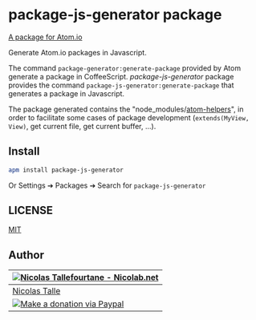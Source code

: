 # package-js-generator package

[A package for Atom.io](https://atom.io/packages/package-js-generator)

Generate Atom.io packages in Javascript.

The command `package-generator:generate-package` provided by Atom generate a package in CoffeeScript.
_package-js-generator_ package provides the command `package-js-generator:generate-package`
that generates a package in Javascript.

The package generated contains the "node_modules/[atom-helpers](https://github.com/Nicolab/atom-helpers)",
in order to facilitate some cases of package development (`extends(MyView, View)`, get current file, get current buffer, ...).


## Install

```sh
apm install package-js-generator
```
Or Settings ➔ Packages ➔ Search for `package-js-generator`


## LICENSE

[MIT](https://github.com/Nicolab/atom-package-js-generator/blob/master/LICENSE.md)


## Author

| [![Nicolas Tallefourtane - Nicolab.net](http://www.gravatar.com/avatar/d7dd0f4769f3aa48a3ecb308f0b457fc?s=64)](http://nicolab.net) |
|---|
| [Nicolas Talle](http://nicolab.net) |
| [![Make a donation via Paypal](https://www.paypalobjects.com/en_US/i/btn/btn_donate_SM.gif)](https://www.paypal.com/cgi-bin/webscr?cmd=_s-xclick&hosted_button_id=PGRH4ZXP36GUC) |
